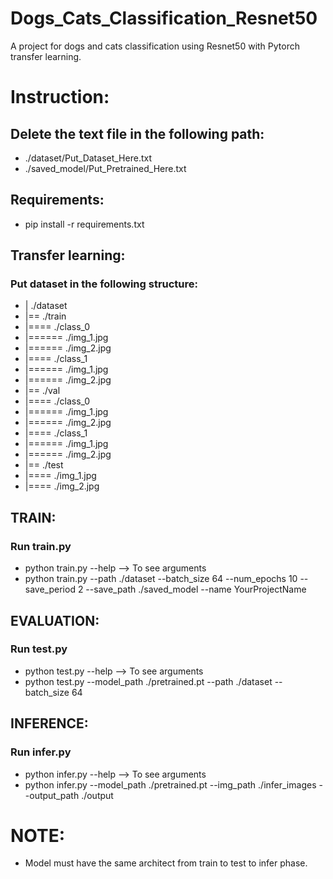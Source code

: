 # Dogs_Cats_Classification_Resnet50
 A project for dogs and cats classification using Resnet50 with Pytorch transfer learning.

# Instruction:
## Delete the text file in the following path:
 * ./dataset/Put_Dataset_Here.txt
 * ./saved_model/Put_Pretrained_Here.txt

## Requirements:
* pip install -r requirements.txt

## Transfer learning:
### Put dataset in the following structure:
* | ./dataset
* |== ./train
* |==== ./class_0
* |====== ./img_1.jpg
* |====== ./img_2.jpg
* |==== ./class_1
* |====== ./img_1.jpg
* |====== ./img_2.jpg
* |== ./val
* |==== ./class_0
* |====== ./img_1.jpg
* |====== ./img_2.jpg
* |==== ./class_1
* |====== ./img_1.jpg
* |====== ./img_2.jpg
* |== ./test
* |==== ./img_1.jpg
* |==== ./img_2.jpg

## TRAIN:
### Run train.py
* python train.py --help --> To see arguments
* python train.py --path ./dataset --batch_size 64 --num_epochs 10 --save_period 2 --save_path ./saved_model --name YourProjectName

## EVALUATION:
### Run test.py
* python test.py --help --> To see arguments
* python test.py --model_path ./pretrained.pt --path ./dataset --batch_size 64

## INFERENCE:
### Run infer.py
* python infer.py --help --> To see arguments
* python infer.py --model_path ./pretrained.pt --img_path ./infer_images --output_path ./output

# NOTE:
* Model must have the same architect from train to test to infer phase.
